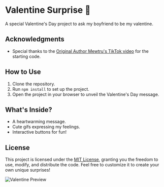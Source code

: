 # Valentine Surprise 🥰

A special Valentine's Day project to ask my boyfriend to be my valentine. 

## Acknowledgments

- Special thanks to the [Original Author Mewtru's TikTok video](https://www.tiktok.com/@mewtru/video/7331131143112166698) for the starting code.

## How to Use

1. Clone the repository.
2. Run `npm install` to set up the project.
3. Open the project in your browser to unveil the Valentine's Day message.

## What's Inside?

- A heartwarming message.
- Cute gifs expressing my feelings.
- Interactive buttons for fun!


## License

This project is licensed under the [MIT License](LICENSE), granting you the freedom to use, modify, and distribute the code. Feel free to customize it to create your own unique surprises!

![Valentine Preview](https://meghanmullally.github.io/valentine/)
